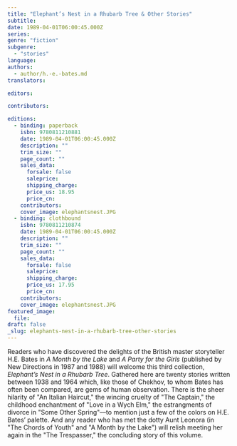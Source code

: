 ```yaml
---
title: "Elephant’s Nest in a Rhubarb Tree & Other Stories"
subtitle:
date: 1989-04-01T06:00:45.000Z
series:
genre: "fiction"
subgenre:
  - "stories"
language:
authors:
  - author/h.-e.-bates.md
translators:

editors:

contributors:

editions:
  - binding: paperback
    isbn: 9780811210881
    date: 1989-04-01T06:00:45.000Z
    description: ""
    trim_size: ""
    page_count: ""
    sales_data:
      forsale: false
      saleprice:
      shipping_charge:
      price_us: 18.95
      price_cn:
    contributors:
    cover_image: elephantsnest.JPG
  - binding: clothbound
    isbn: 9780811210874
    date: 1989-04-01T06:00:45.000Z
    description: ""
    trim_size: ""
    page_count: ""
    sales_data:
      forsale: false
      saleprice:
      shipping_charge:
      price_us: 17.95
      price_cn:
    contributors:
    cover_image: elephantsnest.JPG
featured_image:
  file:
draft: false
_slug: elephants-nest-in-a-rhubarb-tree-other-stories
---
```


Readers who have discovered the delights of the British master storyteller H.E. Bates in _A Month by the Lake_ and _A Party for the Girls_ (published by New Directions in 1987 and 1988) will welcome this third collection, _Elephant’s Nest in a Rhubarb Tree_. Gathered here are twenty stories written between 1938 and 1964 which, like those of Chekhov, to whom Bates has often been compared, are gems of human observation. There is the sheer hilarity of "An Italian Haircut," the wincing cruelty of "The Captain," the childhood enchantment of "Love in a Wych Elm," the estrangments of divorce in "Some Other Spring"––to mention just a few of the colors on H.E. Bates’ palette. And any reader who has met the dotty Aunt Leonora (in "The Chords of Youth" and "A Month by the Lake") will relish meeting her again in the "The Trespasser," the concluding story of this volume.

